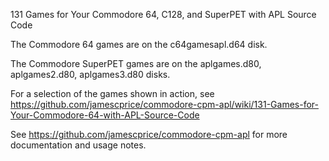131 Games for Your Commodore 64, C128, and SuperPET with APL Source Code

The Commodore 64 games are on the c64gamesapl.d64 disk.

The Commodore SuperPET games are on the aplgames.d80, aplgames2.d80, aplgames3.d80 disks.

For a selection of the games shown in action, see https://github.com/jamescprice/commodore-cpm-apl/wiki/131-Games-for-Your-Commodore-64-with-APL-Source-Code

See https://github.com/jamescprice/commodore-cpm-apl for more documentation and usage notes.
